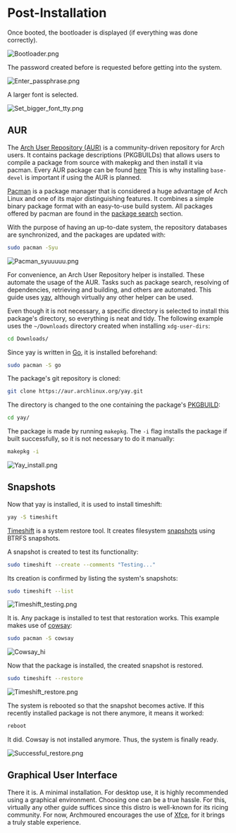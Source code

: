 # Post-Installation

Once booted, the bootloader is displayed (if everything was done correctly).

![Bootloader.png](img/Bootloader.png)

The password created before is requested before getting into the system.

![Enter_passphrase.png](img/Enter_passphrase.png)

A larger font is selected.

![Set_bigger_font_tty.png](img/Set_bigger_font_tty.png)

## AUR

The [Arch User Repository (AUR)](https://wiki.archlinux.org/title/Arch_User_Repository) is a community-driven 
repository for Arch users. It contains package descriptions (PKGBUILDs) that allows users to compile a package 
from source with makepkg and then install it via pacman. Every AUR package can be found [here](https://aur.archlinux.org/)
This is why installing ```base-devel``` is important if using the AUR is planned.

[Pacman](https://wiki.archlinux.org/title/Pacman) is a package manager that is considered a huge advantage
of Arch Linux and one of its major distinguishing features. It combines a simple binary package format with 
an easy-to-use build system. All packages offered by pacman are found in the [package search](https://archlinux.org/packages/)
section.

With the purpose of having an up-to-date system, the repository databases are synchronized, and the packages are updated with:

```sh
sudo pacman -Syu
```

![Pacman_syuuuuu.png](img/Pacman_syuuuuu.png)

For convenience, an Arch User Repository helper is installed. These automate the usage of the AUR. Tasks such as package search, 
resolving of dependencies, retrieving and building, and others are automated. This guide uses [yay](https://aur.archlinux.org/packages/yay), although virtually any other helper can be used. 

Even though it is not necessary, a specific directory is selected to install this package's directory, so everything 
is neat and tidy. The following example uses the ```~/Downloads``` directory created when installing ```xdg-user-dirs```:

```sh
cd Downloads/
```

Since yay is written in [Go](https://go.dev/learn/), it is installed beforehand:

```sh
sudo pacman -S go
```

The package's git repository is cloned:

```sh
git clone https://aur.archlinux.org/yay.git
```

The directory is changed to the one containing the package's [PKGBUILD](https://wiki.archlinux.org/title/PKGBUILD):

```sh
cd yay/
```

The package is made by running ```makepkg```. The ```-i``` flag installs the package if built successfully, so it is not
necessary to do it manually:

```sh
makepkg -i
```

![Yay_install.png](img/Yay_install.png)

## Snapshots

Now that yay is installed, it is used to install timeshift:

```sh
yay -S timeshift
```

[Timeshift](https://github.com/linuxmint/timeshift) is a system restore tool. It creates filesystem 
[snapshots](https://en.wikipedia.org/wiki/Snapshot_%28computer_storage%29) using BTRFS snapshots. 

A snapshot is created to test its functionality:

```sh
sudo timeshift --create --comments "Testing..."
```

Its creation is confirmed by listing the system's snapshots:

```sh
sudo timeshift --list
```

![Timeshift_testing.png](img/Timeshift_testing.png)

It is. Any package is installed to test that restoration works. This example makes use of 
[cowsay](https://archlinux.org/packages/?name=cowsay):

```sh
sudo pacman -S cowsay
```

![Cowsay_hi](img/Cowsay_hi.png)

Now that the package is installed, the created snapshot is restored.

```sh
sudo timeshift --restore
```

![Timeshift_restore.png](img/Timeshift_restore.png)

The system is rebooted so that the snapshot becomes active.
If this recently installed package is not there anymore, it means it worked:

```sh
reboot
```

It did. Cowsay is not installed anymore. Thus, the system is finally ready.

![Successful_restore.png](img/Successful_restore.png)

## Graphical User Interface

There it is. A minimal installation. For desktop use, it is highly recommended using a graphical
environment. Choosing one can be a true hassle. For this, virtually any other guide suffices 
since this distro is well-known for its ricing community. For now, Archmoured encourages the 
use of [Xfce](https://wiki.archlinux.org/title/Xfce), for it brings a truly stable 
experience.